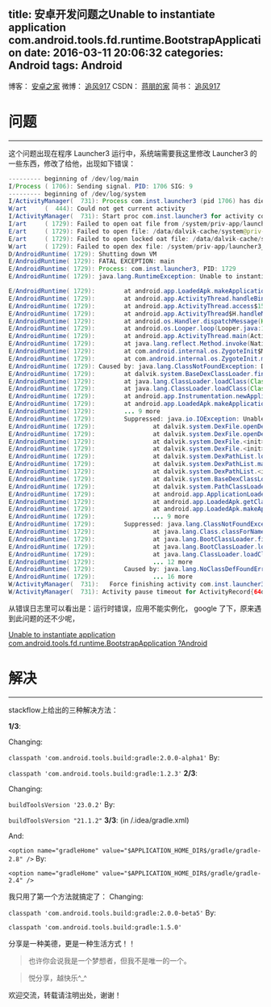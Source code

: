 title: 安卓开发问题之Unable to instantiate application com.android.tools.fd.runtime.BootstrapApplication
date: 2016-03-11 20:06:32
categories: Android
tags: Android
---

博客：	[安卓之家](http://jp1017.gitcafe.io/)
微博：	[追风917](http://weibo.com/1321395433/profile?topnav=1&wvr=6)
CSDN：	[蒋朋的家](http://blog.csdn.net/u010331406)
简书：	[追风917](http://www.jianshu.com/users/8cb49b5ad78b/latest_articles)

# 问题
---

这个问题出现在程序 Launcher3 运行中，系统端需要我这里修改 Launcher3 的一些东西，修改了给他，出现如下错误：

```java
--------- beginning of /dev/log/main
I/Process ( 1706): Sending signal. PID: 1706 SIG: 9
--------- beginning of /dev/log/system
I/ActivityManager(  731): Process com.inst.launcher3 (pid 1706) has died.
W/art     (  444): Could not get current activity
I/ActivityManager(  731): Start proc com.inst.launcher3 for activity com.inst.launcher3/.Launcher: pid=1729 uid=10034 gids={50034,}
I/art     ( 1729): Failed to open oat file from /system/priv-app/launcher3_INST.odex or /data/dalvik-cache/system@priv-app@launche.
E/art     ( 1729): Failed to open file: /data/dalvik-cache/system@priv-app@launcher3_INST.apk@classes.dex
E/art     ( 1729): Failed to open locked oat file: /data/dalvik-cache/system@priv-app@launcher3_INST.apk@classes.dex
W/art     ( 1729): Failed to open dex file: /system/priv-app/launcher3_INST.apk
D/AndroidRuntime( 1729): Shutting down VM
E/AndroidRuntime( 1729): FATAL EXCEPTION: main
E/AndroidRuntime( 1729): Process: com.inst.launcher3, PID: 1729
E/AndroidRuntime( 1729): java.lang.RuntimeException: Unable to instantiate application com.android.tools.fd.runtime.BootstrapApplication
```

<!--more-->

```java
E/AndroidRuntime( 1729):        at android.app.LoadedApk.makeApplication(LoadedApk.java:516)
E/AndroidRuntime( 1729):        at android.app.ActivityThread.handleBindApplication(ActivityThread.java:4317)
E/AndroidRuntime( 1729):        at android.app.ActivityThread.access$1500(ActivityThread.java:135)
E/AndroidRuntime( 1729):        at android.app.ActivityThread$H.handleMessage(ActivityThread.java:1256)
E/AndroidRuntime( 1729):        at android.os.Handler.dispatchMessage(Handler.java:102)
E/AndroidRuntime( 1729):        at android.os.Looper.loop(Looper.java:136)
E/AndroidRuntime( 1729):        at android.app.ActivityThread.main(ActivityThread.java:5017)
E/AndroidRuntime( 1729):        at java.lang.reflect.Method.invoke(Native Method)
E/AndroidRuntime( 1729):        at com.android.internal.os.ZygoteInit$MethodAndArgsCaller.run(ZygoteInit.java:779)
E/AndroidRuntime( 1729):        at com.android.internal.os.ZygoteInit.main(ZygoteInit.java:595)
E/AndroidRuntime( 1729): Caused by: java.lang.ClassNotFoundException: Didn't find class "com.android.tools.fd.runtime.BootstrapApp]
E/AndroidRuntime( 1729):        at dalvik.system.BaseDexClassLoader.findClass(BaseDexClassLoader.java:56)
E/AndroidRuntime( 1729):        at java.lang.ClassLoader.loadClass(ClassLoader.java:511)
E/AndroidRuntime( 1729):        at java.lang.ClassLoader.loadClass(ClassLoader.java:469)
E/AndroidRuntime( 1729):        at android.app.Instrumentation.newApplication(Instrumentation.java:975)
E/AndroidRuntime( 1729):        at android.app.LoadedApk.makeApplication(LoadedApk.java:511)
E/AndroidRuntime( 1729):        ... 9 more
E/AndroidRuntime( 1729):        Suppressed: java.io.IOException: Unable to open dex file: /system/priv-app/launcher3_INST.apk
E/AndroidRuntime( 1729):                at dalvik.system.DexFile.openDexFileNative(Native Method)
E/AndroidRuntime( 1729):                at dalvik.system.DexFile.openDexFile(DexFile.java:296)
E/AndroidRuntime( 1729):                at dalvik.system.DexFile.<init>(DexFile.java:80)
E/AndroidRuntime( 1729):                at dalvik.system.DexFile.<init>(DexFile.java:59)
E/AndroidRuntime( 1729):                at dalvik.system.DexPathList.loadDexFile(DexPathList.java:263)
E/AndroidRuntime( 1729):                at dalvik.system.DexPathList.makeDexElements(DexPathList.java:230)
E/AndroidRuntime( 1729):                at dalvik.system.DexPathList.<init>(DexPathList.java:112)
E/AndroidRuntime( 1729):                at dalvik.system.BaseDexClassLoader.<init>(BaseDexClassLoader.java:48)
E/AndroidRuntime( 1729):                at dalvik.system.PathClassLoader.<init>(PathClassLoader.java:65)
E/AndroidRuntime( 1729):                at android.app.ApplicationLoaders.getClassLoader(ApplicationLoaders.java:57)
E/AndroidRuntime( 1729):                at android.app.LoadedApk.getClassLoader(LoadedApk.java:326)
E/AndroidRuntime( 1729):                at android.app.LoadedApk.makeApplication(LoadedApk.java:508)
E/AndroidRuntime( 1729):                ... 9 more
E/AndroidRuntime( 1729):        Suppressed: java.lang.ClassNotFoundException: com.android.tools.fd.runtime.BootstrapApplication
E/AndroidRuntime( 1729):                at java.lang.Class.classForName(Native Method)
E/AndroidRuntime( 1729):                at java.lang.BootClassLoader.findClass(ClassLoader.java:781)
E/AndroidRuntime( 1729):                at java.lang.BootClassLoader.loadClass(ClassLoader.java:841)
E/AndroidRuntime( 1729):                at java.lang.ClassLoader.loadClass(ClassLoader.java:504)
E/AndroidRuntime( 1729):                ... 12 more
E/AndroidRuntime( 1729):        Caused by: java.lang.NoClassDefFoundError: Class "Lcom/android/tools/fd/runtime/BootstrapApplicatid
E/AndroidRuntime( 1729):                ... 16 more
W/ActivityManager(  731):   Force finishing activity com.inst.launcher3/.Launcher
W/ActivityManager(  731): Activity pause timeout for ActivityRecord{64d7f5f8 u0 com.inst.launcher3/.Launcher t16 f}
```

从错误日志里可以看出是：运行时错误，应用不能实例化， google 了下，原来遇到此问题的还不少呢，

[Unable to instantiate application com.android.tools.fd.runtime.BootstrapApplication ?Android](https://stackoverflow.com/questions/33967703/unable-to-instantiate-application-com-android-tools-fd-runtime-bootstrapapplicat)

# 解决
---

stackflow上给出的三种解决方法：

**1/3**:

Changing:

`classpath 'com.android.tools.build:gradle:2.0.0-alpha1'`
By:

`classpath 'com.android.tools.build:gradle:1.2.3'`
**2/3**:

Changing:

`buildToolsVersion '23.0.2'`
By:

`buildToolsVersion "21.1.2"`
**3/3**: (in <project folder>/.idea/gradle.xml)

And:

`<option name="gradleHome" value="$APPLICATION_HOME_DIR$/gradle/gradle-2.8" />`
By:

`<option name="gradleHome" value="$APPLICATION_HOME_DIR$/gradle/gradle-2.4" />`


我只用了第一个方法就搞定了：
Changing:

`classpath 'com.android.tools.build:gradle:2.0.0-beta5'`
By:

`classpath 'com.android.tools.build:gradle:1.5.0'`

分享是一种美德，更是一种生活方式！！

>也许你会说我是一个梦想者，但我不是唯一的一个。

>悦分享，越快乐^_^

欢迎交流，转载请注明出处，谢谢！